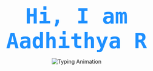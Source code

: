 <p align="center">
  <!-- Line 1: Static, professional, slightly bigger -->
  <span style="font-family: 'JetBrains Mono', monospace; font-size:56px; font-weight:700; color:#1E90FF;">
    Hi, I am Aadhithya R
  </span>
</p>

<p align="center">
  <!-- Line 2: Looping dynamic roles with gradient & emojis -->
  <img src="https://readme-typing-svg.demolab.com?font=JetBrains+Mono&size=32&pause=100&color=FF5733;00FF99;FFD700&center=true&vCenter=true&width=800&lines=AI+Engineer+%F0%9F%A4%96;Full+Stack+Developer+%F0%9F%92%BB;Data+Analyst+%F0%9F%93%8A&repeat=true" alt="Typing Animation"/>
</p>
